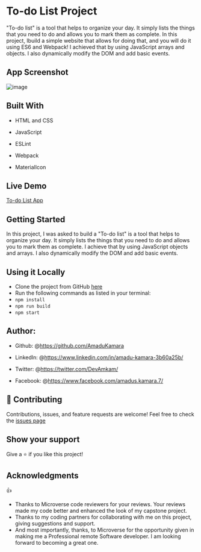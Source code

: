 # To-do List Project

"To-do list" is a tool that helps to organize your day. It simply lists the things that you need to do and allows you to mark them as complete.
In this project, Ibuild a simple website that allows for doing that, and you will do it using ES6 and Webpack!
I achieved that by using JavaScript arrays and objects. I also dynamically modify the DOM and add basic events.

## App Screenshot

![image](https://user-images.githubusercontent.com/50941074/144613954-87d117a3-2669-4b42-8866-25f74be3bb3d.png)

## Built With

- HTML and CSS

- JavaScript

- ESLint

- Webpack

- MaterialIcon

## Live Demo

<a href="https://amadukamara.github.io/todo-list/dist/">To-do List App</a>

## Getting Started

In this project, I was asked to build a "To-do list" is a tool that helps to organize your day.
It simply lists the things that you need to do and allows you to mark them as complete.
I achieve that by using JavaScript objects and arrays.
I also dynamically modify the DOM and add basic events.

## Using it Locally

- Clone the project from GitHub <a href="https://github.com/AmaduKamara/todo-list.git">here<a/>
- Run the following commands as listed in your terminal:
- `npm install`
- `npm run build`
- `npm start`

## Author:

- Github: @<https://github.com/AmaduKamara>

- LinkedIn: @<https://www.linkedin.com/in/amadu-kamara-3b60a25b/>

- Twitter: @<https://twitter.com/DevAmkam/>

- Facebook: @<https://www.facebook.com/amadus.kamara.7/>

## 🤝 Contributing

Contributions, issues, and feature requests are welcome!
Feel free to check the <a href="https://github.com/AmaduKamara/todo-list/issues">issues page</a>

## Show your support

Give a ⭐️ if you like this project!

## Acknowledgments

👍

- Thanks to Microverse code reviewers for your reviews. Your reviews made my code better and enhanced the look of my capstone project.
- Thanks to my coding partners for collaborating with me on this project, giving suggestions and support.
- And most importantly, thanks, to Microverse for the opportunity given in making me a Professional remote Software developer. I am looking forward to becoming a great one.
